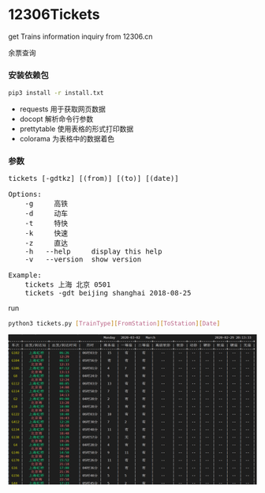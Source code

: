 # 12306Tickets
get Trains information inquiry from 12306.cn

余票查询
### 安装依赖包
```bash
pip3 install -r install.txt
```
* requests 用于获取网页数据 
* docopt 解析命令行参数 
* prettytable 使用表格的形式打印数据
* colorama   为表格中的数据着色

### 参数
<pre>
tickets [-gdtkz] [(from)] [(to)] [(date)]

Options:
    -g     高铁
    -d     动车
    -t     特快
    -k     快速
    -z     直达
    -h   --help     display this help
    -v   --version  show version 

Example:
    tickets 上海 北京 0501
    tickets -gdt beijing shanghai 2018-08-25
</pre>

run
``` bash
python3 tickets.py [TrainType][FromStation][ToStation][Date]
```

![pic1](./image/2020022901.PNG)
